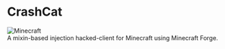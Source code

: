# CrashCat
![Minecraft](https://img.shields.io/badge/game-Minecraft-brightgreen)  
A mixin-based injection hacked-client for Minecraft using Minecraft Forge.
